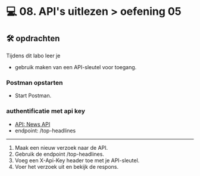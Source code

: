 # 💻 08. API's uitlezen > oefening 05

## 🛠️ opdrachten

Tijdens dit labo leer je
 - gebruik maken van een API-sleutel voor toegang.

### Postman opstarten

 - Start Postman.

### authentificatie met api key

 - [API: News API](https://newsapi.org)
 - endpoint: /top-headlines

---

1. Maak een nieuw verzoek naar de API.
2. Gebruik de endpoint /top-headlines.
3. Voeg een X-Api-Key header toe met je API-sleutel.
4. Voer het verzoek uit en bekijk de respons.